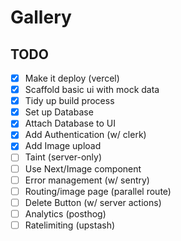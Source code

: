 # Gallery

## TODO

- [x] Make it deploy (vercel)
- [x] Scaffold basic ui with mock data
- [x] Tidy up build process
- [x] Set up Database
- [x] Attach Database to UI
- [x] Add Authentication (w/ clerk)
- [x] Add Image upload
- [ ] Taint (server-only)
- [ ] Use Next/Image component
- [ ] Error management (w/ sentry)
- [ ] Routing/image page (parallel route)
- [ ] Delete Button (w/ server actions)
- [ ] Analytics (posthog)
- [ ] Ratelimiting (upstash)
